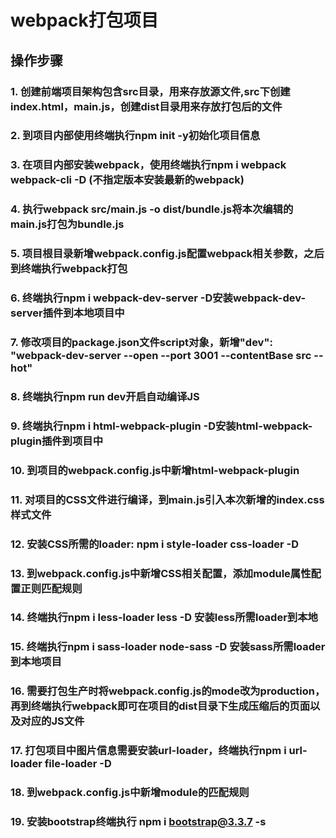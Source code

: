 # webpack打包项目
 ## 操作步骤
  ### 1.  创建前端项目架构包含src目录，用来存放源文件,src下创建index.html，main.js，创建dist目录用来存放打包后的文件
  ### 2.  到项目内部使用终端执行npm init -y初始化项目信息
  ### 3.  在项目内部安装webpack，使用终端执行npm i webpack webpack-cli -D (不指定版本安装最新的webpack)
  ### 4.  执行webpack src/main.js -o dist/bundle.js将本次编辑的main.js打包为bundle.js
  ### 5.  项目根目录新增webpack.config.js配置webpack相关参数，之后到终端执行webpack打包
  ### 6.  终端执行npm i webpack-dev-server -D安装webpack-dev-server插件到本地项目中
  ### 7.  修改项目的package.json文件script对象，新增"dev": "webpack-dev-server --open --port 3001 --contentBase src --hot"
  ### 8.  终端执行npm run dev开启自动编译JS
  ### 9.  终端执行npm i html-webpack-plugin -D安装html-webpack-plugin插件到项目中
  ### 10. 到项目的webpack.config.js中新增html-webpack-plugin
  ### 11. 对项目的CSS文件进行编译，到main.js引入本次新增的index.css样式文件
  ### 12. 安装CSS所需的loader: npm i style-loader css-loader -D
  ### 13. 到webpack.config.js中新增CSS相关配置，添加module属性配置正则匹配规则
  ### 14. 终端执行npm i less-loader less -D 安装less所需loader到本地
  ### 15. 终端执行npm i sass-loader node-sass -D 安装sass所需loader到本地项目
  ### 16. 需要打包生产时将webpack.config.js的mode改为production，再到终端执行webpack即可在项目的dist目录下生成压缩后的页面以及对应的JS文件
  ### 17. 打包项目中图片信息需要安装url-loader，终端执行npm i url-loader file-loader -D
  ### 18. 到webpack.config.js中新增module的匹配规则
  ### 19. 安装bootstrap终端执行 npm i bootstrap@3.3.7 -s

